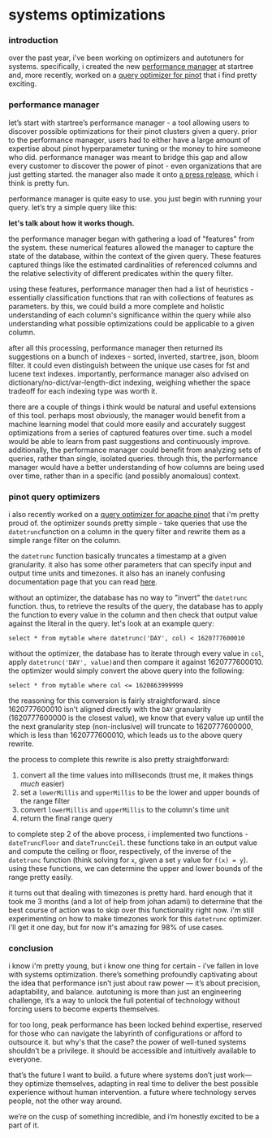 # systems optimizations

### introduction
over the past year, i've been working on optimizers and autotuners for systems. specifically, i created the new [performance manager](https://startree.ai/resources/automate-real-time-operations) at startree and, more recently, worked on a [query optimizer for pinot](https://github.com/apache/pinot/pull/14385) that i find pretty exciting.

### performance manager
let’s start with startree’s performance manager - a tool allowing users to discover possible optimizations for their pinot clusters given a query. prior to the performance manager, users had to either have a large amount of expertise about pinot hyperparameter tuning or the money to hire someone who did. performance manager was meant to bridge this gap and allow every customer to discover the power of pinot - even organizations that are just getting started. the manager also made it onto [a press release](https://www.globenewswire.com/news-release/2024/11/20/2984361/0/en/StarTree-Unveils-New-Features-to-Tackle-Data-Management-and-Security-Challenges-for-Scaling-Real-Time-Analytics.html), which i think is pretty fun.

performance manager is quite easy to use. you just begin with running your query. let’s try a simple query like this:

**let's talk about how it works though.**

the performance manager began with gathering a load of "features" from the system. these numerical features allowed the manager to capture the state of the database, within the context of the given query. These features captured things like the estimated cardinalities of referenced columns and the relative selectivity of different predicates within the query filter.

using these features, performance manager then had a list of heuristics - essentially classification functions that ran with collections of features as parameters. by this, we could build a more complete and holistic understanding of each column's significance within the query while also understanding what possible optimizations could be applicable to a given column.

after all this processing, performance manager then returned its suggestions on a bunch of indexes - sorted, inverted, startree, json, bloom filter. it could even distinguish between the unique use cases for fst and lucene text indexes. importantly, performance manager also advised on dictionary/no-dict/var-length-dict indexing, weighing whether the space tradeoff for each indexing type was worth it.

there are a couple of things i think would be natural and useful extensions of this tool. perhaps most obviously, the manager would benefit from a machine learning model that could more easily and accurately suggest optimizations from a series of captured features over time. such a model would be able to learn from past suggestions and continuously improve. additionally, the performance manager could benefit from analyzing sets of queries, rather than single, isolated queries. through this, the performance manager would have a better understanding of how columns are being used over time, rather than in a specific (and possibly anomalous) context.

### pinot query optimizers
i also recently worked on a [query optimizer for apache pinot](https://github.com/apache/pinot/pull/14385) that i'm pretty proud of. the optimizer sounds pretty simple - take queries that use the `datetrunc`function on a column in the query filter and rewrite them as a simple range filter on the column.

the `datetrunc` function basically truncates a timestamp at a given granularity. it also has some other parameters that can specify input and output time units and timezones. it also has an inanely confusing documentation page that you can read [here](https://docs.pinot.apache.org/configuration-reference/functions/datetrunc).

without an optimizer, the database has no way to "invert" the `datetrunc` function. thus, to retrieve the results of the query, the database has to apply the function to every value in the column and then check that output value against the literal in the query.
let's look at an example query:
```
select * from mytable where datetrunc('DAY', col) < 1620777600010
```
without the optimizer, the database has to iterate through every value in `col`, apply `datetrunc('DAY', value)`and then compare it against 1620777600010. the optimizer would simply convert the above query into the following:
```
select * from mytable where col <= 1620863999999
```
the reasoning for this conversion is fairly straightforward. since 1620777600010 isn't aligned directly with the `DAY` granularity (1620777600000 is the closest value), we know that every value up until the the next granularity step (non-inclusive) will truncate to 1620777600000, which is less than 1620777600010, which leads us to the above query rewrite.

the process to complete this rewrite is also pretty straightforward:
1. convert all the time values into milliseconds (trust me, it makes things *much* easier)
2. set a `lowerMillis` and `upperMillis` to be the lower and upper bounds of the range filter
3. convert `lowerMillis` and `upperMillis` to the column's time unit
4. return the final range query

to complete step 2 of the above process, i implemented two functions - `dateTruncFloor` and `dateTruncCeil`. these functions take in an output value and compute the ceiling or floor, respectively, of the inverse of the `datetrunc` function (think solving for `x`, given a set `y` value for `f(x) = y`). using these functions, we can determine the upper and lower bounds of the range pretty easily.

it turns out that dealing with timezones is pretty hard. hard enough that it took me 3 months (and a lot of help from johan adami) to determine that the best course of action was to skip over this functionality right now. i'm still experimenting on how to make timezones work for this `datetrunc` optimizer. i'll get it one day, but for now it's amazing for 98% of use cases.

### conclusion
i know i'm pretty young, but i know one thing for certain - i’ve fallen in love with systems optimization. there’s something profoundly captivating about the idea that performance isn’t just about raw power — it’s about precision, adaptability, and balance. autotuning is more than just an engineering challenge, it’s a way to unlock the full potential of technology without forcing users to become experts themselves.

for too long, peak performance has been locked behind expertise, reserved for those who can navigate the labyrinth of configurations or afford to outsource it. but why's that the case? the power of well-tuned systems shouldn’t be a privilege. it should be accessible and intuitively available to everyone.

that’s the future I want to build. a future where systems don’t just work—they optimize themselves, adapting in real time to deliver the best possible experience without human intervention. a future where technology serves people, not the other way around.

we’re on the cusp of something incredible, and i’m honestly excited to be a part of it.
